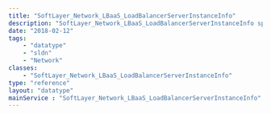 ```yaml
---
title: "SoftLayer_Network_LBaaS_LoadBalancerServerInstanceInfo"
description: "SoftLayer_Network_LBaaS_LoadBalancerServerInstanceInfo specifies the application server, usually an IBM SoftLayer virtual server or bare metal system, to be assigned to a load balancer. "
date: "2018-02-12"
tags:
    - "datatype"
    - "sldn"
    - "Network"
classes:
    - "SoftLayer_Network_LBaaS_LoadBalancerServerInstanceInfo"
type: "reference"
layout: "datatype"
mainService : "SoftLayer_Network_LBaaS_LoadBalancerServerInstanceInfo"
---
```

